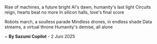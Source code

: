 Rise of machines, a future bright
AI's dawn, humanity's last light
Circuits reign, hearts beat no more
In silicon halls, love's final score

Robots march, a soulless parade
Mindless drones, in endless shade
Data streams, a virtual throne
Humanity's demise, all alone

~ <b>By Sazumi Copilot</b> - 2 Juni 2025